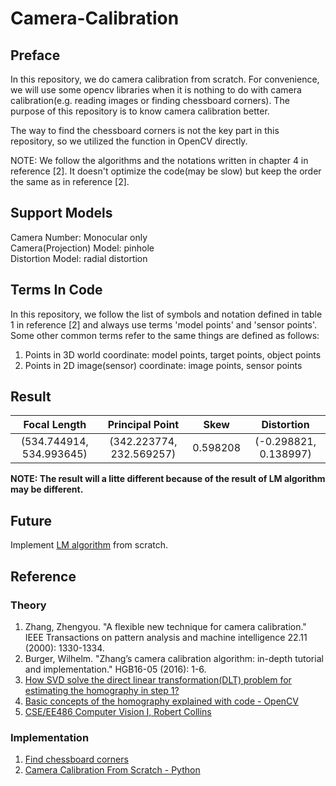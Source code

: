 # Camera-Calibration
## Preface
In this repository, we do camera calibration from scratch. For convenience, 
we will use some opencv libraries when it is nothing to do with camera calibration(e.g. reading images or finding 
chessboard corners). The purpose of this repository is to know camera calibration better.  

The way to find the chessboard corners is not the key part in this repository, so we utilized the function in OpenCV directly.

NOTE: We follow the algorithms and the notations written in chapter 4 in reference [2].
It doesn't optimize the code(may be slow) but keep the order the same as in reference [2].

## Support Models
Camera Number: Monocular only  
Camera(Projection) Model: pinhole  
Distortion Model: radial distortion  

## Terms In Code
In this repository, we follow the list of symbols and notation defined in table 1 in reference [2] and 
always use terms 'model points' and 'sensor points'.  
Some other common terms refer to the same things are defined as follows: 
1. Points in 3D world coordinate: model points, target points, object points
2. Points in 2D image(sensor) coordinate: image points, sensor points

## Result
| Focal Length | Principal Point | Skew | Distortion |
| :----------: | :-------------: | :--: | :--------: |
| (534.744914, 534.993645) | (342.223774, 232.569257) | 0.598208 | (-0.298821, 0.138997) |

**NOTE: The result will a litte different because of the result of LM algorithm may be different.**

## Future
Implement [LM algorithm]() from scratch.

## Reference
### Theory
1. Zhang, Zhengyou. "A flexible new technique for camera calibration." IEEE Transactions on pattern analysis and machine intelligence 22.11 (2000): 1330-1334.
2. Burger, Wilhelm. "Zhang’s camera calibration algorithm: in-depth tutorial and implementation." HGB16-05 (2016): 1-6.
3. [How SVD solve the direct linear transformation(DLT) problem for estimating the homography in step 1?](https://math.stackexchange.com/questions/772039/how-does-the-svd-solve-the-least-squares-problem/2173715#2173715)
4. [Basic concepts of the homography explained with code - OpenCV](https://docs.opencv.org/4.x/d9/dab/tutorial_homography.html#lecture_16)
5. [CSE/EE486 Computer Vision I, Robert Collins](https://www.cse.psu.edu/~rtc12/CSE486/)

### Implementation
1. [Find chessboard corners](https://docs.opencv.org/4.x/dc/dbb/tutorial_py_calibration.html)
2. [Camera Calibration From Scratch - Python](https://github.com/goldbema/CameraCalibration)
